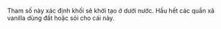 Tham số này xác định khối sẽ khởi tạo ở dưới nước. Hầu hết các quần xã vanilla dùng đất hoặc sỏi cho cái này.